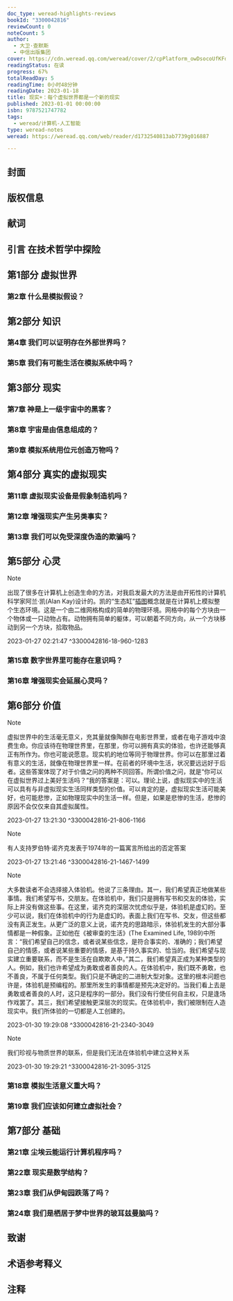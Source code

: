```yaml
---
doc_type: weread-highlights-reviews
bookId: "3300042816"
reviewCount: 0
noteCount: 5
author:
  - 大卫·查默斯
  - 中信出版集团
cover: https://cdn.weread.qq.com/weread/cover/2/cpPlatform_owDsocoUfKFdCK98HFPcju/t7_cpPlatform_owDsocoUfKFdCK98HFPcju.jpg
readingStatus: 在读
progress: 67%
totalReadDay: 5
readingTime: 0小时48分钟
readingDate: 2023-01-18
title: 现实+：每个虚拟世界都是一个新的现实
published: 2023-01-01 00:00:00
isbn: 9787521747782
tags:
  - weread/计算机-人工智能
type: weread-notes
weread: https://weread.qq.com/web/reader/d1732540813ab7739g016887

---
```



## 封面

## 版权信息

## 献词

## 引言 在技术哲学中探险

## 第1部分 虚拟世界

### 第2章 什么是模拟假设？

## 第2部分 知识

### 第4章 我们可以证明存在外部世界吗？

### 第5章 我们有可能生活在模拟系统中吗？

## 第3部分 现实

### 第7章 神是上一级宇宙中的黑客？

### 第8章 宇宙是由信息组成的？

### 第9章 模拟系统用位元创造万物吗？

## 第4部分 真实的虚拟现实

### 第11章 虚拟现实设备是假象制造机吗？

### 第12章 增强现实产生另类事实？

### 第13章 我们可以免受深度伪造的欺骗吗？

## 第5部分 心灵

> [!NOTE] 
> 出现了很多在计算机上创造生命的方法，对我启发最大的方法是由开拓性的计算机科学家阿兰·凯(Alan Kay)设计的。凯的“生态缸”[插图](Vivarium)概念就是在计算机上模拟整个生态环境。这是一个由二维网格构成的简单的物理环境。网格中的每个方块由一个物体或一只动物占有。动物拥有简单的躯体，可以朝着不同方向，从一个方块移动到另一个方块，拾取物品。
> 
> 2023-01-27 02:21:47 ^3300042816-18-960-1283

### 第15章 数字世界里可能存在意识吗？

### 第16章 增强现实会延展心灵吗？

## 第6部分 价值

> [!NOTE] 
> 虚拟世界中的生活毫无意义，充其量就像陶醉在电影世界里，或者在电子游戏中浪费生命。你应该待在物理世界里，在那里，你可以拥有真实的体验，也许还能够真正有所作为。你也可能说愿意。现实机的地位等同于物理世界。你可以在那里过着有意义的生活，就像在物理世界里一样。在前者的环境中生活，状况要远远好于后者。这些答案体现了对于价值之问的两种不同回答。所谓价值之问，就是“你可以在虚拟世界过上美好生活吗？”我的答案是：可以。理论上说，虚拟现实中的生活可以具有与非虚拟现实生活同样类型的价值。可以肯定的是，虚拟现实生活可能美好，也可能悲惨，正如物理现实中的生活一样。但是，如果是悲惨的生活，悲惨的原因不会仅仅来自其虚拟属性。
> 
> 2023-01-27 13:21:30 ^3300042816-21-806-1166

> [!NOTE] 
> 有人支持罗伯特·诺齐克发表于1974年的一篇寓言所给出的否定答案
> 
> 2023-01-27 13:21:46 ^3300042816-21-1467-1499

> [!NOTE] 
> 大多数读者不会选择接入体验机。他说了三条理由。其一，我们希望真正地做某些事情。我们希望写书，交朋友。在体验机中，我们只是拥有写书和交友的体验，实际上并没有做这些事。在这里，诺齐克的深层次忧虑似乎是，体验机是虚幻的。至少可以说，我们在体验机中的行为是虚幻的。表面上我们在写书、交友，但这些都没有真正发生。从更广泛的意义上说，诺齐克的思路暗示，体验机发生的大部分事情都是一种假象。正如他在《被审查的生活》(The Examined Life, 1989)中所言：“我们希望自己的信念，或者说某些信念，是符合事实的、准确的；我们希望自己的情感，或者说某些重要的情感，是基于持久事实的、恰当的。我们希望与现实建立重要联系，而不是生活在自欺欺人中。”其二，我们希望真正成为某种类型的人。例如，我们也许希望成为勇敢或者善良的人。在体验机中，我们既不勇敢，也不善良，不属于任何类型。我们只是不确定的二进制大型对象。这里的根本问题也许是，体验机是预编程的。那里所发生的事情都是预先决定好的。当我们看上去是勇敢或者善良的人时，这只是程序的一部分。我们没有行使任何自主权，只是逢场作戏罢了。其三，我们希望接触更深层次的现实。在体验机中，我们被限制在人造现实中。我们所体验的一切都是人工创建的。
> 
> 2023-01-30 19:29:08 ^3300042816-21-2340-3049

> [!NOTE] 
> 我们珍视与物质世界的联系，但是我们无法在体验机中建立这种关系
> 
> 2023-01-30 19:29:21 ^3300042816-21-3095-3125

### 第18章 模拟生活意义重大吗？

### 第19章 我们应该如何建立虚拟社会？

## 第7部分 基础

### 第21章 尘埃云能运行计算机程序吗？

### 第22章 现实是数学结构？

### 第23章 我们从伊甸园跌落了吗？

### 第24章 我们是栖居于梦中世界的玻耳兹曼脑吗？

## 致谢

## 术语参考释义

## 注释

